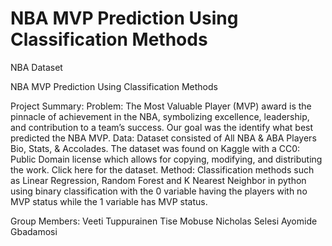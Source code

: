 # NBA MVP Prediction Using Classification Methods 

NBA Dataset

NBA MVP Prediction Using Classification Methods

Project Summary:
Problem: The Most Valuable Player (MVP) award is the pinnacle of achievement in the NBA, symbolizing excellence, leadership, and contribution to a team’s success. Our goal was the identify what best predicted the NBA MVP. Data: Dataset consisted of All NBA & ABA Players Bio, Stats, & Accolades. The dataset was found on Kaggle with a CC0: Public Domain license which allows for copying, modifying, and distributing the work. Click here for the dataset. Method: Classification methods such as Linear Regression, Random Forest and K Nearest Neighbor in python using binary classification with the 0 variable having the players with no MVP status while the 1 variable has MVP status.

Group Members:
Veeti Tuppurainen
Tise Mobuse
Nicholas Selesi
Ayomide Gbadamosi

